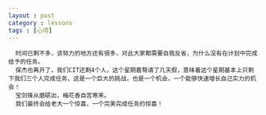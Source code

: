 ```yaml
---
layout : post
category : lessons
tags : [心得]
---
```

      时间已剩不多，该努力的地方还有很多，对此大家都需要自我反省，为什么没有在计划中完成给予的任务。
      保杰也离开了，我们CIT还剩4个人，这个星期嘉骜请了几天假，意味着这个星期基本上只剩下我们三个人完成任务，这是一个巨大的挑战，也是一个机会，一个能够快速增长自己实力的机会！
      宝剑锋从磨砺出，梅花香自苦寒来。
      我们最终会给老大一个惊喜，一个完美完成任务的惊喜！
